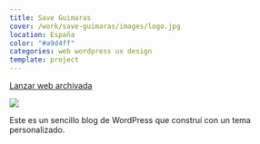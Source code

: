 ```yaml
---
title: Save Guimaras
cover: /work/save-guimaras/images/logo.jpg
location: España
color: "#a9d4ff"
categories: web wordpress ux design
template: project
---
```


<p class="align-center">
<a class="btn external" role="button" href="http://saveguimaras.herokuapp.com" target="_blank">Lanzar web archivada</a>
</p>

![](/work/save-guimaras/images/1.png)

Este es un sencillo blog de WordPress que construí con un tema personalizado.
